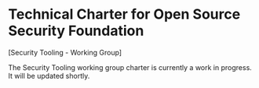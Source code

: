 # Technical Charter for Open Source Security Foundation

[Security Tooling - Working Group]

The Security Tooling working group charter is currently a work in progress.
It will be updated shortly.
